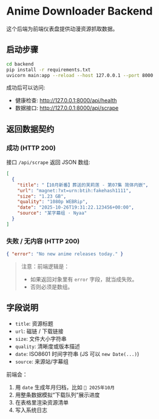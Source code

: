 # Anime Downloader Backend

这个后端为前端仪表盘提供动漫资源抓取数据。

## 启动步骤

```bash
cd backend
pip install -r requirements.txt
uvicorn main:app --reload --host 127.0.0.1 --port 8000
```

成功后可以访问:
- 健康检查: http://127.0.0.1:8000/api/health
- 数据接口: http://127.0.0.1:8000/api/scrape

## 返回数据契约

### 成功 (HTTP 200)
接口 `/api/scrape` 返回 JSON 数组:
```json
[
  {
    "title": "【10月新番】葬送的芙莉莲 - 第07集 简体内嵌",
    "url": "magnet:?xt=urn:btih:fakehash1111",
    "size": "1.23 GB",
    "quality": "1080p WEBRip",
    "date": "2025-10-26T19:31:22.123456+00:00",
    "source": "某字幕组 · Nyaa"
  }
]
```

### 失败 / 无内容 (HTTP 200)
```json
{ "error": "No new anime releases today." }
```

> 注意：前端逻辑是：
> - 如果返回对象里有 `error` 字段，就当成失败。
> - 否则必须是数组。

## 字段说明

- `title`: 资源标题
- `url`: 磁链 / 下载链接
- `size`: 文件大小字符串
- `quality`: 清晰度或版本描述
- `date`: ISO8601 时间字符串 (JS 可以 `new Date(...)`)
- `source`: 来源站/字幕组

前端会：
1. 用 `date` 生成年月归档，比如 `📂 2025年10月`
2. 用整条数据模拟“下载队列”展示进度
3. 在表格里渲染资源清单
4. 写入系统日志
